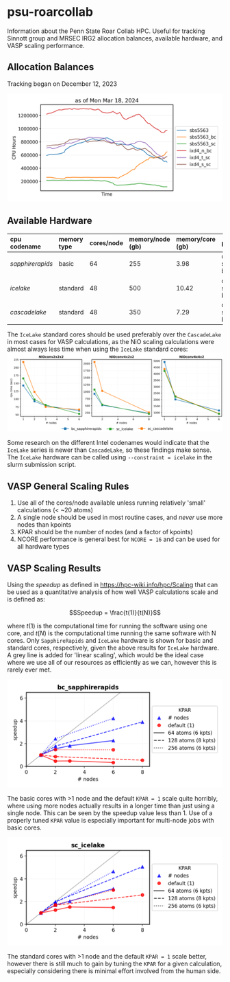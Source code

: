 # psu-roarcollab

Information about the Penn State Roar Collab HPC. Useful for tracking Sinnott group and MRSEC IRG2 allocation balances, available hardware, and VASP scaling performance.

## Allocation Balances
Tracking began on December 12, 2023

![plot](/results/alloc_balances.png)

## Available Hardware
|cpu codename       |memory type|cores/node |memory/node (gb)   |memory/core (gb)   |partitions             |
|:---               |:---       |:---       |:---               |:---               |:---                   |
|*sapphirerapids*   |basic      |64         |255                |3.98               |open, sla-prio, burst  |
|*icelake*          |standard   |48         |500                |10.42              |open, sla-prio, burst  |
|*cascadelake*      |standard   |48         |350                |7.29               |open, sla-prio, burst  |

The `IceLake` standard cores should be used preferably over the `CascadeLake` in most cases for VASP calculations, as the NiO scaling calculations were almost always less time when using the `IceLake` standard cores:
![plot](./results/kpar_times_allNiO.png)

Some research on the different Intel codenames would indicate that the `IceLake` series is newer than `CascadeLake`, so these findings make sense. The `IceLake` hardware can be called using `--constraint = icelake` in the slurm submission script.

## VASP General Scaling Rules
1. Use all of the cores/node available unless running relatively 'small' calculations (< ~20 atoms)
2. A single node should be used in most routine cases, and *never* use more nodes than kpoints
3. KPAR should be the number of nodes (and a factor of kpoints)
4. NCORE performance is general best for `NCORE = 16` and can be used for all hardware types

## VASP Scaling Results
Using the *speedup* as defined in https://hpc-wiki.info/hpc/Scaling that can be used as a quantitative analysis of how well VASP calculations scale and is defined as:

$$Speedup = \frac{t(1)}{t(N)}$$

where $t(1)$ is the computational time for running the software using one core, and $t(N)$ is the computational time running the same software with N cores. Only `SapphireRapids` and `IceLake` hardware is shown for basic and standard cores, respectively, given the above results for `IceLake` hardware. A grey line is added for 'linear scaling', which would be the ideal case where we use all of our resources as efficiently as we can, however this is rarely ever met.

![plot](./results/kpar_speedup_bc_sapphirerapids.png)

The basic cores with >1 node and the default `KPAR = 1` scale quite horribly, where using more nodes actually results in a longer time than just using a single node. This can be seen by the speedup value less than 1. Use of a properly tuned `KPAR` value is especially important for multi-node jobs with basic cores.

![plot](./results/kpar_speedup_sc_icelake.png)

The standard cores with >1 node and the default `KPAR = 1` scale better, however there is still much to gain by tuning the `KPAR` for a given calculation, especially considering there is minimal effort involved from the human side.
